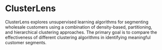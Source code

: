 # ClusterLens
ClusterLens explores unsupervised learning algorithms for segmenting wholesale customers using a combination of density-based, partitioning, and hierarchical clustering approaches. The primary goal is to compare the effectiveness of different clustering algorithms in identifying meaningful customer segments.
